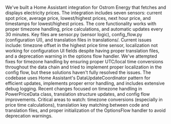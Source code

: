 We've built a Home Assistant integration for Ostrom Energy that fetches and displays electricity prices. The integration includes seven sensors: current spot price, average price, lowest/highest prices, next hour price, and timestamps for lowest/highest prices. The core functionality works with proper timezone handling, price calculations, and automatic updates every 30 minutes. Key files are sensor.py (sensor logic), config_flow.py (configuration UI), and translation files in translations/.
Current issues include: timezone offset in the highest price time sensor, localization not working for configuration UI fields despite having proper translation files, and a deprecation warning in the options flow handler. We've attempted fixes for timezone handling by ensuring proper UTC/local time conversions throughout the data chain and tried to implement proper localization in the config flow, but these solutions haven't fully resolved the issues.
The codebase uses Home Assistant's DataUpdateCoordinator pattern for efficient updates, implements proper error handling, and includes extensive debug logging. Recent changes focused on timezone handling in PowerPriceData class, translation structure updates, and config flow improvements. Critical areas to watch: timezone conversions (especially in price time calculations), translation key matching between code and translation files, and proper initialization of the OptionsFlow handler to avoid deprecation warnings.